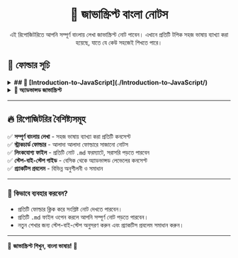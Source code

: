 <h1 align="center">📖 জাভাস্ক্রিপ্ট বাংলা নোটস</h1>

<p align="center">
এই রিপোজিটরিতে আপনি সম্পূর্ণ বাংলায় লেখা জাভাস্ক্রিপ্ট নোট পাবেন। এখানে প্রতিটি টপিক সহজ ভাষায় ব্যাখ্যা করা হয়েছে, যাতে যে কেউ সহজেই শিখতে পারে।
</p>


## 📂 ফোল্ডার সূচি

<details>
  <summary><strong> ## 📁 [Introduction-to-JavaScript](./Introduction-to-JavaScript/) </strong></summary>

  - [JavaScript পরিচিতি ও VS Code-এ রান করার গাইড](Introduction-to-JavaScript/Introduction-of-js.md)  
  - [অপারেটরস](Basic-JS/operators.md)  
  - [কন্ডিশনাল স্টেটমেন্ট](Basic-JS/conditional.md)  
  - [লুপ ও ইটারেশন](Basic-JS/loops.md)  
  - [ফাংশন](Basic-JS/functions.md)  
  - [অ্যারে ও অবজেক্ট](Basic-JS/array-object.md)  
  - [ES6 ফিচার](Basic-JS/es6.md)  
  - [ডিবাগিং টেকনিক](Basic-JS/debugging.md)  
  - [DOM ম্যানিপুলেশন](Basic-JS/dom.md)  
  - [ইভেন্ট হ্যান্ডলিং](Basic-JS/event-handling.md)  

</details>

<details>
  <summary><strong>📁 অ্যাডভান্সড জাভাস্ক্রিপ্ট</strong></summary>

  - [প্রমিস ও অ্যাসিনক্রোনাস](Advanced-JS/promise-async.md)  
  - [ক্লোজার ও হোইস্টিং](Advanced-JS/closure-hoisting.md)  
  - [মডিউল ও প্যাকেজ](Advanced-JS/modules.md)  
  - [ব্রাউজার API](Advanced-JS/browser-api.md)  
  - [ডাটা স্ট্রাকচার ও অ্যালগরিদম](Advanced-JS/data-structures.md)  
  - [জাভাস্ক্রিপ্ট পারফরম্যান্স অপটিমাইজেশন](Advanced-JS/performance.md)  

</details>

---

## 🔥 রিপোজিটরির বৈশিষ্ট্যসমূহ

✅ **সম্পূর্ণ বাংলায় লেখা** - সহজ ভাষায় ব্যাখ্যা করা প্রতিটি কনসেপ্ট  
✅ **স্ট্রাকচার্ড ফোল্ডার** - আলাদা আলাদা ফোল্ডারে সাজানো নোটস  
✅ **লিংকযোগ্য ফাইল** - প্রতিটি নোট `.md` ফরম্যাটে, সরাসরি পড়তে পারবেন  
✅ **স্টেপ-বাই-স্টেপ গাইড** - বেসিক থেকে অ্যাডভান্সড লেভেলের কনসেপ্ট  
✅ **প্র্যাকটিস প্রবলেম** - বিভিন্ন অনুশীলনী ও সমাধান  

---

### 🎯 কিভাবে ব্যবহার করবেন?
- প্রতিটি ফোল্ডার ক্লিক করে সংশ্লিষ্ট নোট দেখতে পারবেন।  
- প্রতিটি `.md` ফাইল ওপেন করলে আপনি সম্পূর্ণ নোট পড়তে পারবেন।  
- নতুন শেখার জন্য স্টেপ-বাই-স্টেপ অনুসরণ করুন এবং প্র্যাকটিস প্রবলেম সমাধান করুন।  

---

📌 **জাভাস্ক্রিপ্ট শিখুন, বাংলা ভাষায়! 🚀**
